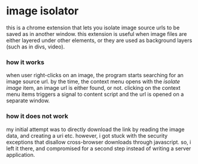 # image isolator

this is a chrome extension that lets you isolate image source urls to be saved as in another window. this extension is useful when image files are either layered under other elements, or they are used as background layers (such as in divs, video).

### how it works
when user right-clicks on an image, the program starts searching for an image source url. by the time, the context menu opens with the _isolate image_ item, an image url is either found, or not. clicking on the context menu items triggers a signal to content script and the url is opened on a separate window.

### how it does not work
my initial attempt was to directly download the link by reading the image data, and creating a uri etc. however, i got stuck with the security exceptions that disallow cross-browser downloads through javascript. so, i left it there, and compromised for a second step instead of writing a server application.
